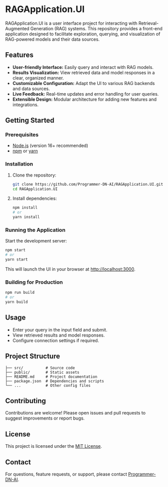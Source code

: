 # RAGApplication.UI

RAGApplication.UI is a user interface project for interacting with Retrieval-Augmented Generation (RAG) systems. This repository provides a front-end application designed to facilitate exploration, querying, and visualization of RAG-powered models and their data sources.

## Features

- **User-friendly Interface:** Easily query and interact with RAG models.
- **Results Visualization:** View retrieved data and model responses in a clear, organized manner.
- **Customizable Configuration:** Adapt the UI to various RAG backends and data sources.
- **Live Feedback:** Real-time updates and error handling for user queries.
- **Extensible Design:** Modular architecture for adding new features and integrations.

## Getting Started

### Prerequisites

- [Node.js](https://nodejs.org/) (version 16+ recommended)
- [npm](https://www.npmjs.com/) or [yarn](https://yarnpkg.com/)

### Installation

1. Clone the repository:
    ```bash
    git clone https://github.com/Programmer-DN-AI/RAGApplication.UI.git
    cd RAGApplication.UI
    ```

2. Install dependencies:
    ```bash
    npm install
    # or
    yarn install
    ```

### Running the Application

Start the development server:

```bash
npm start
# or
yarn start
```

This will launch the UI in your browser at [http://localhost:3000](http://localhost:3000).

### Building for Production

```bash
npm run build
# or
yarn build
```

## Usage

- Enter your query in the input field and submit.
- View retrieved results and model responses.
- Configure connection settings if required.

## Project Structure

```
├── src/          # Source code
├── public/       # Static assets
├── README.md     # Project documentation
├── package.json  # Dependencies and scripts
└── ...           # Other config files
```

## Contributing

Contributions are welcome! Please open issues and pull requests to suggest improvements or report bugs.

## License

This project is licensed under the [MIT License](LICENSE).

## Contact

For questions, feature requests, or support, please contact [Programmer-DN-AI](https://github.com/Programmer-DN-AI).
